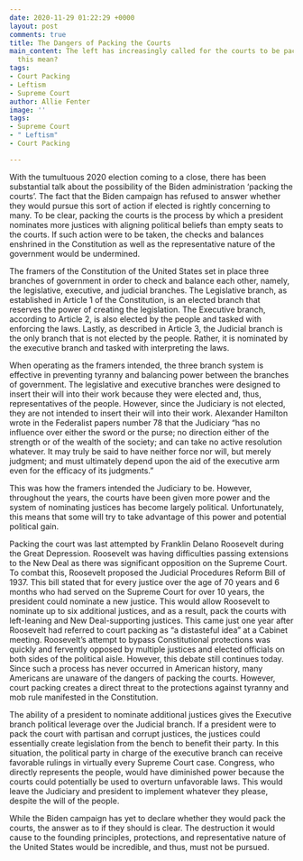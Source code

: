 ```yaml
---
date: 2020-11-29 01:22:29 +0000
layout: post
comments: true
title: The Dangers of Packing the Courts
main_content: The left has increasingly called for the courts to be packed, what would
  this mean?
tags:
- Court Packing
- Leftism
- Supreme Court
author: Allie Fenter
image: ''
tags:
- Supreme Court
- " Leftism"
- Court Packing

---
```

With the tumultuous 2020 election coming to a close, there has been substantial talk about the possibility of the Biden administration ‘packing the courts’. The fact that the Biden campaign has refused to answer whether they would pursue this sort of action if elected is rightly concerning to many. To be clear, packing the courts is the process by which a president nominates more justices with aligning political beliefs than empty seats to the courts. If such action were to be taken, the checks and balances enshrined in the Constitution as well as the representative nature of the government would be undermined.

The framers of the Constitution of the United States set in place three branches of government in order to check and balance each other, namely, the legislative, executive, and judicial branches. The Legislative branch, as established in Article 1 of the Constitution, is an elected branch that reserves the power of creating the legislation. The Executive branch, according to Article 2, is also elected by the people and tasked with enforcing the laws. Lastly, as described in Article 3, the Judicial branch is the only branch that is not elected by the people. Rather, it is nominated by the executive branch and tasked with interpreting the laws.

When operating as the framers intended, the three branch system is effective in preventing tyranny and balancing power between the branches of government. The legislative and executive branches were designed to insert their will into their work because they were elected and, thus, representatives of the people. However, since the Judiciary is not elected, they are not intended to insert their will into their work. Alexander Hamilton wrote in the Federalist papers number 78 that the Judiciary “has no influence over either the sword or the purse; no direction either of the strength or of the wealth of the society; and can take no active resolution whatever. It may truly be said to have neither force nor will, but merely judgment; and must ultimately depend upon the aid of the executive arm even for the efficacy of its judgments.”

This was how the framers intended the Judiciary to be. However, throughout the years, the courts have been given more power and the system of nominating justices has become largely political. Unfortunately, this means that some will try to take advantage of this power and potential political gain.

Packing the court was last attempted by Franklin Delano Roosevelt during the Great Depression. Roosevelt was having difficulties passing extensions to the New Deal as there was significant opposition on the Supreme Court. To combat this, Roosevelt proposed the Judicial Procedures Reform Bill of 1937. This bill stated that for every justice over the age of 70 years and 6 months who had served on the Supreme Court for over 10 years, the president could nominate a new justice. This would allow Roosevelt to nominate up to six additional justices, and as a result, pack the courts with left-leaning and New Deal-supporting justices. This came just one year after Roosevelt had referred to court packing as “a distasteful idea” at a Cabinet meeting. Roosevelt’s attempt to bypass Constitutional protections was quickly and fervently opposed by multiple justices and elected officials on both sides of the political aisle. However, this debate still continues today. Since such a process has never occurred in American history, many Americans are unaware of the dangers of packing the courts. However, court packing creates a direct threat to the protections against tyranny and mob rule manifested in the Constitution.

The ability of a president to nominate additional justices gives the Executive branch political leverage over the Judicial branch. If a president were to pack the court with partisan and corrupt justices, the justices could essentially create legislation from the bench to benefit their party. In this situation, the political party in charge of the executive branch can receive favorable rulings in virtually every Supreme Court case. Congress, who directly represents the people, would have diminished power because the courts could potentially be used to overturn unfavorable laws. This would leave the Judiciary and president to implement whatever they please, despite the will of the people.

While the Biden campaign has yet to declare whether they would pack the courts, the answer as to if they should is clear. The destruction it would cause to the founding principles, protections, and representative nature of the United States would be incredible, and thus, must not be pursued.
